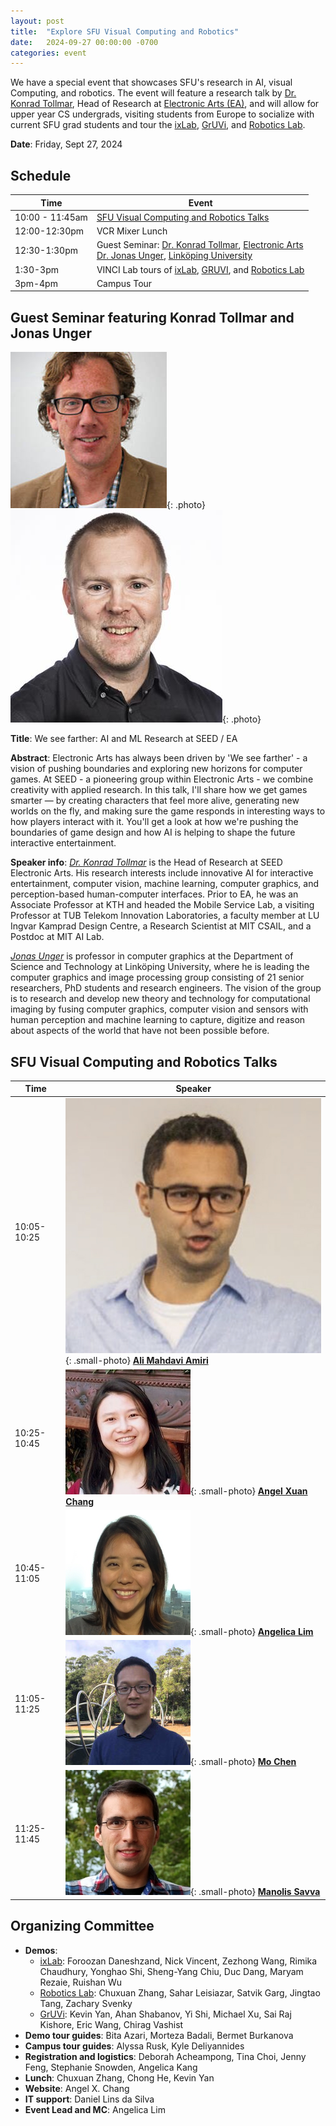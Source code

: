 ```yaml
---
layout: post
title:  "Explore SFU Visual Computing and Robotics"
date:   2024-09-27 00:00:00 -0700
categories: event
---
```


We have a special event that showcases SFU's research in AI, visual Computing, and robotics.  The event will feature a research talk by [Dr. Konrad Tollmar](https://www.kth.se/profile/konrad), Head of Research at [Electronic Arts (EA)](https://www.ea.com/technology/research), and will allow for upper year CS undergrads, visiting students from Europe to socialize with current SFU grad students and tour the [ixLab](https://ixlab.cs.sfu.ca/), [GrUVi](https://gruvi.cs.sfu.ca/), and [Robotics Lab](https://robotics.sfu.ca/).


**Date**: Friday, Sept 27, 2024

## Schedule

| Time      |  Event     |
|-----------|------------|
| 10:00 - 11:45am | [SFU Visual Computing and Robotics Talks](#sfu-visual-computing-and-robotics-talks) |
| 12:00-12:30pm | VCR Mixer Lunch |
| 12:30-1:30pm | Guest Seminar: [Dr. Konrad Tollmar](https://www.kth.se/profile/konrad), [Electronic Arts](https://www.ea.com/technology/research) <br/> [Dr. Jonas Unger](https://liu.se/en/employee/jonun48), [Linköping University](https://liu.se/en) |
| 1:30-3pm | VINCI Lab tours of [ixLab](https://ixlab.cs.sfu.ca/), [GRUVI](https://gruvi.cs.sfu.ca/), and [Robotics Lab](https://robotics.sfu.ca/) |
| 3pm-4pm | Campus Tour | 

## Guest Seminar featuring Konrad Tollmar and Jonas Unger

![Konrad Tollmar](/assets/images/talks/konrad_tollmar.jpg){: .photo}
![Jonas Unger](/assets/images/talks/jonas_unger.jpg){: .photo}

**Title**: We see farther: AI and ML Research at SEED / EA

**Abstract**: Electronic Arts has always been driven by 'We see farther' - a vision of pushing boundaries and exploring new horizons for computer games. At SEED - a pioneering group within Electronic Arts - we combine creativity with applied research. In this talk, I'll share how we get games smarter — by creating characters that feel more alive, generating new worlds on the fly, and making sure the game responds in interesting ways to how players interact with it. You'll get a look at how we're pushing the boundaries of game design and how AI is helping to shape the future interactive entertainment.

**Speaker info**: 
*[Dr. Konrad Tollmar](https://www.kth.se/profile/konrad)* is the Head of Research at SEED Electronic Arts. His research interests include innovative AI for interactive entertainment, computer vision, machine learning, computer graphics, and perception-based human-computer interfaces. Prior to EA, he was an Associate Professor at KTH and headed the Mobile Service Lab, a visiting Professor at TUB Telekom Innovation Laboratories, a faculty member at LU Ingvar Kamprad Design Centre, a Research Scientist at MIT CSAIL, and a Postdoc at MIT AI Lab.

*[Jonas Unger](https://liu.se/en/employee/jonun48)* is professor in computer graphics at the Department of Science and Technology at Linköping University, where he is leading the computer graphics and image processing group consisting of 21 senior researchers, PhD students and research engineers. The vision of the group is to research and develop new theory and technology for computational imaging by fusing computer graphics, computer vision and sensors with human perception and machine learning to capture, digitize and reason about aspects of the world that have not been possible before.

## SFU Visual Computing and Robotics Talks 

|   Time | Speaker |
|--------|---------|
|   10:05-10:25	| ![Ali Mahdavi Amiri](/assets/images/people/ali_mahdavi_amiri.jpg){: .small-photo}  [**Ali Mahdavi Amiri**](https://arash-mham.github.io/) | 
|   10:25-10:45	| ![Angel Xuan Chang](/assets/images/people/angel_xuan_chang.jpg){: .small-photo} [**Angel Xuan Chang**](https://angelxuanchang.github.io/)       |
|   10:45-11:05	| ![Angelica Lim](/assets/images/people/angelica_lim.jpg){: .small-photo} [**Angelica Lim**](https://www.rosielab.ca/)      |
|   11:05-11:25	| ![Mo Chen](/assets/images/people/mo_chen.jpg){: .small-photo} [**Mo Chen**](https://sfumars.com/people/)           |
|   11:25-11:45	| ![Manolis Savva](/assets/images/people/manolis_savva.jpg){: .small-photo} [**Manolis Savva**](https://msavva.github.io/)     |


## Organizing Committee

- **Demos**: 
  - [ixLab](https://ixlab.cs.sfu.ca/): Foroozan Daneshzand, Nick Vincent, Zezhong Wang, Rimika Chaudhury, Yonghao Shi, Sheng-Yang Chiu, Duc Dang, Maryam Rezaie, Ruishan Wu
  - [Robotics Lab](https://robotics.sfu.ca/): Chuxuan Zhang, Sahar Leisiazar, Satvik Garg, Jingtao Tang, Zachary Svenky 
  - [GrUVi](https://gruvi.cs.sfu.ca/): Kevin Yan, Ahan Shabanov, Yi Shi, Michael Xu, Sai Raj Kishore, Eric Wang, Chirag Vashist
- **Demo tour guides**: Bita Azari, Morteza Badali, Bermet Burkanova
- **Campus tour guides**: Alyssa Rusk, Kyle Deliyannides
- **Registration and logistics**: Deborah Acheampong, Tina Choi, Jenny Feng, Stephanie Snowden, Angelica Kang
- **Lunch**: Chuxuan Zhang, Chong He, Kevin Yan
- **Website**: Angel X. Chang
- **IT support**: Daniel Lins da Silva
- **Event Lead and MC**: Angelica Lim

